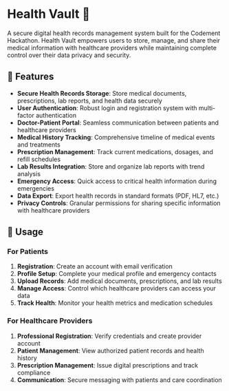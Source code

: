 # Health Vault 🏥

A secure digital health records management system built for the Codement Hackathon. Health Vault empowers users to store, manage, and share their medical information with healthcare providers while maintaining complete control over their data privacy and security.

## 🌟 Features

- **Secure Health Records Storage**: Store medical documents, prescriptions, lab reports, and health data securely
- **User Authentication**: Robust login and registration system with multi-factor authentication
- **Doctor-Patient Portal**: Seamless communication between patients and healthcare providers  
- **Medical History Tracking**: Comprehensive timeline of medical events and treatments
- **Prescription Management**: Track current medications, dosages, and refill schedules
- **Lab Results Integration**: Store and organize lab reports with trend analysis
- **Emergency Access**: Quick access to critical health information during emergencies
- **Data Export**: Export health records in standard formats (PDF, HL7, etc.)
- **Privacy Controls**: Granular permissions for sharing specific information with healthcare providers

## 📱 Usage

### For Patients
1. **Registration**: Create an account with email verification
2. **Profile Setup**: Complete your medical profile and emergency contacts
3. **Upload Records**: Add medical documents, prescriptions, and lab results
4. **Manage Access**: Control which healthcare providers can access your data
5. **Track Health**: Monitor your health metrics and medication schedules

### For Healthcare Providers
1. **Professional Registration**: Verify credentials and create provider account
2. **Patient Management**: View authorized patient records and health history
3. **Prescription Management**: Issue digital prescriptions and track compliance
4. **Communication**: Secure messaging with patients and care coordination
